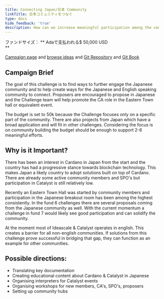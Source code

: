 ```yaml
---
title: Connecting Japan/日本 Community
linkTitle: 日本コミュニティをつなぐ
type: docs
hide_feedback: 'true'
description: How can we increase meaningful participation among the community in the next 6 months?
---
```


ファンドサイズ： **&nbsp;Adaで支払われる$ 50,000 USD <br> **

[Campaign page](https://cardano.ideascale.com/a/campaign-home/26238) and [browse ideas](https://cardano.ideascale.com/a/ideas/top/campaign-filter/byids/campaigns/26238/stage/unspecified) and [Git Repository](https://github.com/Catalyst-Challenges/F7-Connecting-Japan-Community) and [Git Book](https://quality-assurance-dao.gitbook.io/catalyst-fund-7-challenges/fund-7/daos-love-cardano)

## Campaign Brief

The goal of this challenge is to find ways to further engage the Japanese community and to help create ways for the Japanese and English speaking community to connect. Proposers are encouraged to propose in Japanese and the Challenge team will help promote the CA role in the Eastern Town hall or equivalent event.

The budget is set to 50k because the Challenge focuses only on a specific part of the community. There are also projects from Japan which have a broad application and will fit in other challenges. Considering the focus is on community building the budget should be enough to support 2-6 meaningful efforts.

## Why is it Important?

There has been an interest in Cardano in Japan from the start and the country has had a progressive stance towards blockchain technology. This makes Japan a likely country to adopt solutions built on top of Cardano. There are already some active community members and SPO's but participation in Catalyst is still relatively low.

Recently an Eastern Town Hall was started by community members and participation in the Japanese breakout room has been among the highest consistently. In the fund 6 challenges there are several proposals coming from the Japanese community as well. With the current momentum a challenge in fund 7 would likely see good participation and can solidify the community.

At the moment most of Ideascale &amp; Catalyst operates in english. This creates a barrier for all non-english communities. If solutions from this challenge prove successful in bridging that gap, they can function as an example for other communities.

## Possible directions:

- Translating key documentation
- Creating educational content about Cardano &amp; Catalyst in Japanese
- Organising interpreters for Catalyst events
- Organising workshops for new members, CA's, SPO's, proposers
- Setting up community hubs
